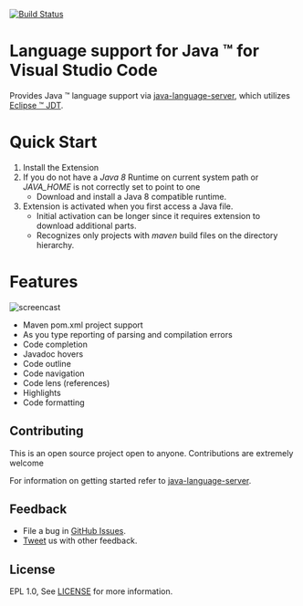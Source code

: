 
[![Build Status](https://travis-ci.org/gorkem/vscode-java.svg?branch=master)](https://travis-ci.org/gorkem/vscode-java)

Language support for Java &trade; for Visual Studio Code
=====================

Provides Java &trade; language support via
[java-language-server](https://github.com/gorkem/java-language-server), which utilizes [Eclipse &trade;
JDT](http://www.eclipse.org/jdt/).

Quick Start
============
1. Install the Extension
2. If you do not have a _Java 8_ Runtime on current system path or _JAVA_HOME_ is not correctly set to point to one
    * Download and install a Java 8 compatible runtime.
3. Extension is activated when you first access a Java file.
    * Initial activation can be longer since it requires extension to download additional parts.
    * Recognizes only projects with *maven* build files on the directory hierarchy. 


Features 
=========
![ screencast ](https://raw.githubusercontent.com/gorkem/vscode-java/master/images/vscode-java.0.0.1.gif)

* Maven pom.xml project support
* As you type reporting of parsing and compilation errors
* Code completion
* Javadoc hovers 
* Code outline
* Code navigation
* Code lens (references)
* Highlights
* Code formatting

Contributing
----------------------------
This is an open source project open to anyone. Contributions are extremely welcome 

For information on getting started refer to [java-language-server](https://github.com/gorkem/java-language-server/blob/master/README.md).

Feedback
---------
* File a bug in [GitHub Issues](https://github.com/gorkem/java-language-server/issues).
* [Tweet](https://twitter.com/GorkemErcan) us with other feedback.


License
-------
EPL 1.0, See [LICENSE](LICENSE) for more information.